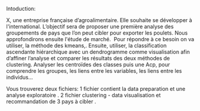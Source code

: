Intoduction: 


X, une entreprise française d’agroalimentaire. Elle souhaite se développer à l'international.
L’objectif sera de proposer une première analyse des groupements de pays que l’on peut cibler pour exporter les poulets. Nous approfondirons ensuite l'étude de marché. 
Pour répondre à ce besoin on va utiliser, la méthode des kmeans,. Ensuite, utiliser, la classification ascendante hiérarchique avec un dendrogramme comme visualisation afin d’affiner l’analyse et comparer les résultats des deux méthodes de clustering. 
Analyser les centroïdes des classes puis une Acp, pour comprendre les groupes, les liens entre les variables, les liens entre les individus...

Vous trouverez deux fichiers: 
1 fichier contient la data preparation et une analyse exploratoire .
2 fichier clustering - data visualisation et recommandation de 3 pays à cibler .
